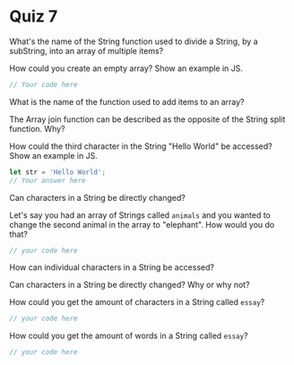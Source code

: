 # Quiz 7

What's the name of the String function used to divide a String, by a subString, into an array of multiple items?

How could you create an empty array? Show an example in JS.

```js
// Your code here
```

What is the name of the function used to add items to an array?

The Array join function can be described as the opposite of the String split function. Why?

How could the third character in the String "Hello World" be accessed? Show an example in JS.

```js
let str = 'Hello World';
// Your answer here
```

Can characters in a String be directly changed?

Let's say you had an array of Strings called `animals` and you wanted to change the second animal in the array to "elephant". How would you do that?

```js
// your code here
```

How can individual characters in a String be accessed?

Can characters in a String be directly changed? Why or why not?

How could you get the amount of characters in a String called `essay`?

```js
// your code here
```

How could you get the amount of words in a String called `essay`?

```js
// your code here
```
